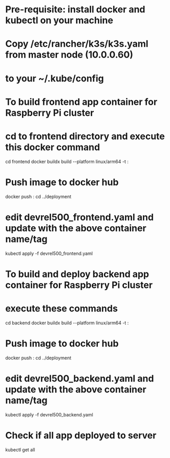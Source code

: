 # Pre-requisite: install docker and kubectl on your machine
# Copy /etc/rancher/k3s/k3s.yaml from master node (10.0.0.60)
# to your ~/.kube/config

# To build frontend app container for Raspberry Pi cluster
# cd to frontend directory and execute this docker command
cd frontend
docker buildx build --platform linux/arm64 -t <frontend container name>:<tag>
# Push image to docker hub
docker push <backend container name>:<tag>
cd ../deployment
# edit devrel500_frontend.yaml and update with the above container name/tag
kubectl apply -f devrel500_frontend.yaml

# To build and deploy backend app container for Raspberry Pi cluster
# execute these commands
cd backend
docker buildx build --platform linux/arm64 -t <backend container name>:<tag>
# Push image to docker hub
docker push <backend container name>:<tag>
cd ../deployment
# edit devrel500_backend.yaml and update with the above container name/tag
kubectl apply -f devrel500_backend.yaml

# Check if all app deployed to server
kubectl get all